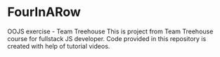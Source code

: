 # FourInARow
 OOJS exercise - Team Treehouse
This is project from Team Treehouse course for fullstack JS developer. 
Code provided in this repository is created with help of tutorial videos.
